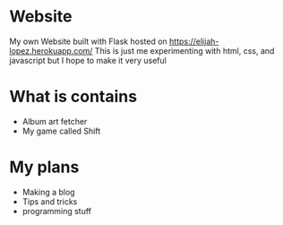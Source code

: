 # Website
My own Website built with Flask hosted on https://elijah-lopez.herokuapp.com/
This is just me experimenting with html, css, and javascript but I hope to make it very useful
# What is contains
* Album art fetcher
* My game called Shift
# My plans
* Making a blog
* Tips and tricks
* programming stuff
